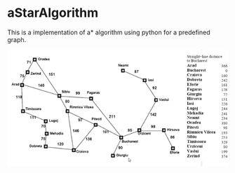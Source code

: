 # aStarAlgorithm
This is a implementation of a* algorithm using python for a predefined graph.

![Predefined Graph](https://github.com/NevilDsouza/aStarAlgorithm/blob/master/graph.png)
